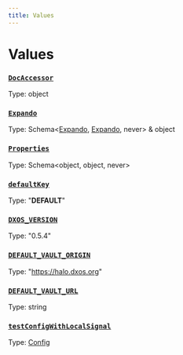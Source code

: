 ```yaml
---
title: Values
---
```

# Values 

### [`DocAccessor`]()
Type: object



### [`Expando`]()
Type: Schema&lt;[Expando](/api/@dxos/client/interfaces/Expando), [Expando](/api/@dxos/client/interfaces/Expando), never&gt; & object



### [`Properties`]()
Type: Schema&lt;object, object, never&gt;



### [`defaultKey`]()
Type: "__DEFAULT__"



### [`DXOS_VERSION`](https://github.com/dxos/dxos/blob/f2f84db18/packages/sdk/client/src/version.ts#L5)
Type: "0.5.4"



### [`DEFAULT_VAULT_ORIGIN`]()
Type: "https://halo.dxos.org"



### [`DEFAULT_VAULT_URL`]()
Type: string



### [`testConfigWithLocalSignal`](https://github.com/dxos/dxos/blob/f2f84db18/packages/sdk/client/src/testing/test-builder.ts#L34)
Type: [Config](/api/@dxos/client/classes/Config)



